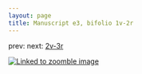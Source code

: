 ```yaml
---
layout: page
title: Manuscript e3, bifolio 1v-2r
---
```


prev: [](..//) next: [2v-3r](../2v-3r/)



[![Linked to zoomble image](http://www.homermultitext.org/iipsrv?IIIF=/project/homer/pyramidal/deepzoom/hmt/e3bifolio/v1/E3_1v_2r.tif/full/2000,/0/default.jpg)](http://www.homermultitext.org/ict2/?urn=urn:cite2:hmt:e3bifolio.v1:E3_1v_2r)

